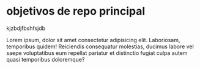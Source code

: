 # objetivos de repo principal

kjzbdjfbshfsjdb

Lorem ipsum, dolor sit amet consectetur adipisicing elit. Laboriosam, temporibus quidem! Reiciendis consequatur molestias, ducimus labore vel saepe voluptatibus eum repellat pariatur et distinctio fugiat culpa autem quasi temporibus doloremque?
